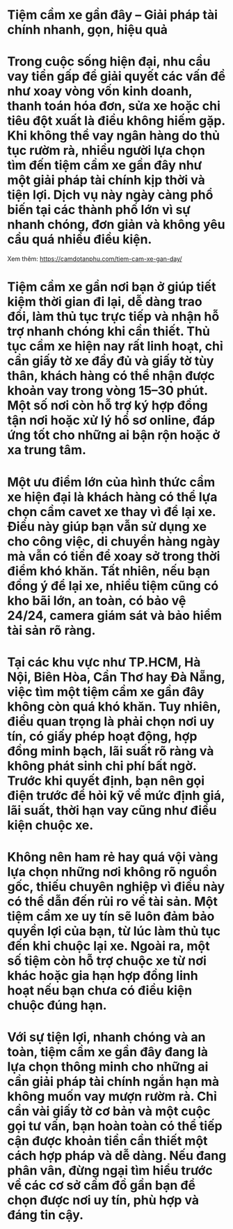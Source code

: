 # Tiệm cầm xe gần đây – Giải pháp tài chính nhanh, gọn, hiệu quả

# Trong cuộc sống hiện đại, nhu cầu vay tiền gấp để giải quyết các vấn đề như xoay vòng vốn kinh doanh, thanh toán hóa đơn, sửa xe hoặc chi tiêu đột xuất là điều không hiếm gặp. Khi không thể vay ngân hàng do thủ tục rườm rà, nhiều người lựa chọn tìm đến tiệm cầm xe gần đây như một giải pháp tài chính kịp thời và tiện lợi. Dịch vụ này ngày càng phổ biến tại các thành phố lớn vì sự nhanh chóng, đơn giản và không yêu cầu quá nhiều điều kiện.
Xem thêm: https://camdotanphu.com/tiem-cam-xe-gan-day/
# 

# Tiệm cầm xe gần nơi bạn ở giúp tiết kiệm thời gian đi lại, dễ dàng trao đổi, làm thủ tục trực tiếp và nhận hỗ trợ nhanh chóng khi cần thiết. Thủ tục cầm xe hiện nay rất linh hoạt, chỉ cần giấy tờ xe đầy đủ và giấy tờ tùy thân, khách hàng có thể nhận được khoản vay trong vòng 15–30 phút. Một số nơi còn hỗ trợ ký hợp đồng tận nơi hoặc xử lý hồ sơ online, đáp ứng tốt cho những ai bận rộn hoặc ở xa trung tâm.

# 

# Một ưu điểm lớn của hình thức cầm xe hiện đại là khách hàng có thể lựa chọn cầm cavet xe thay vì để lại xe. Điều này giúp bạn vẫn sử dụng xe cho công việc, di chuyển hàng ngày mà vẫn có tiền để xoay sở trong thời điểm khó khăn. Tất nhiên, nếu bạn đồng ý để lại xe, nhiều tiệm cũng có kho bãi lớn, an toàn, có bảo vệ 24/24, camera giám sát và bảo hiểm tài sản rõ ràng.

# 

# Tại các khu vực như TP.HCM, Hà Nội, Biên Hòa, Cần Thơ hay Đà Nẵng, việc tìm một tiệm cầm xe gần đây không còn quá khó khăn. Tuy nhiên, điều quan trọng là phải chọn nơi uy tín, có giấy phép hoạt động, hợp đồng minh bạch, lãi suất rõ ràng và không phát sinh chi phí bất ngờ. Trước khi quyết định, bạn nên gọi điện trước để hỏi kỹ về mức định giá, lãi suất, thời hạn vay cũng như điều kiện chuộc xe.

# 

# Không nên ham rẻ hay quá vội vàng lựa chọn những nơi không rõ nguồn gốc, thiếu chuyên nghiệp vì điều này có thể dẫn đến rủi ro về tài sản. Một tiệm cầm xe uy tín sẽ luôn đảm bảo quyền lợi của bạn, từ lúc làm thủ tục đến khi chuộc lại xe. Ngoài ra, một số tiệm còn hỗ trợ chuộc xe từ nơi khác hoặc gia hạn hợp đồng linh hoạt nếu bạn chưa có điều kiện chuộc đúng hạn.

# 

# Với sự tiện lợi, nhanh chóng và an toàn, tiệm cầm xe gần đây đang là lựa chọn thông minh cho những ai cần giải pháp tài chính ngắn hạn mà không muốn vay mượn rườm rà. Chỉ cần vài giấy tờ cơ bản và một cuộc gọi tư vấn, bạn hoàn toàn có thể tiếp cận được khoản tiền cần thiết một cách hợp pháp và dễ dàng. Nếu đang phân vân, đừng ngại tìm hiểu trước về các cơ sở cầm đồ gần bạn để chọn được nơi uy tín, phù hợp và đáng tin cậy.



